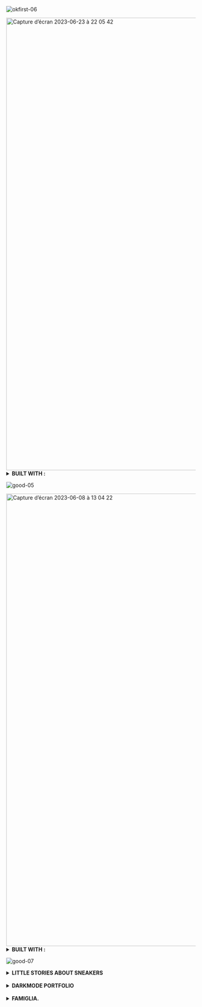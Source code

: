 ![okfirst-06](https://github.com/Alicexplore/Alicexplore/assets/102388803/51bae7e3-3468-4560-930e-2d93df11d58f)

<img width="1200px" alt="Capture d’écran 2023-06-23 à 22 05 42" src="https://github.com/Alicexplore/Alicexplore/assets/102388803/a28952e2-e06e-414e-999e-e8c2bafd98d9">

<details>
 <summary><b>BUILT WITH : </b></summary>
 
[![My Skills](https://skillicons.dev/icons?i=ember,js,html,scss,nodejs,vscode,github,git)](https://skillicons.dev)

 </details>

![good-05](https://github.com/Alicexplore/Alicexplore/assets/102388803/488d06fe-abc7-4db7-a183-1417d32cb6de)

<img width="1200px" alt="Capture d’écran 2023-06-08 à 13 04 22" src="https://github.com/Alicexplore/Alicexplore/assets/102388803/3250cce9-e5ba-4c43-a138-b4d9cff8777e">

<details>
<summary><b>BUILT WITH : </b></summary>
 
[![My Skills](https://skillicons.dev/icons?i=ember,js,html,css,nodejs,vscode,github,git)](https://skillicons.dev)

</details>
 
 
 ![good-07](https://github.com/Alicexplore/Alicexplore/assets/102388803/1d0f97c9-5a09-451a-9253-7cf68c3b13b2)


<details>

<summary><b> LITTLE STORIES ABOUT SNEAKERS <!-- { DESIGNED && DEVELOPED } --> </b></summary>


<br />

<img width="1200px" alt="Capture d’écran 2023-04-01 à 20 31 27" src="https://user-images.githubusercontent.com/102388803/229308368-be4de66b-c54c-49e5-b453-ba959c44f569.png"> 

#### BUILT WITH : 

[![My Skills](https://skillicons.dev/icons?i=react,tailwind,vite,js,html,css,vscode,ai,figma,github,git)](https://skillicons.dev)

</details>

<br />


<details>
<summary><b> DARKMODE PORTFOLIO <!-- { DESIGNED && DEVELOPED } --> </b></summary>

  <br />


<img width="1200px" alt="Capture d’écran 2023-04-17 à 15 11 43" src="https://user-images.githubusercontent.com/102388803/232495308-237ed876-a45d-4e6a-87df-86891a875ff4.png">

#### BUILT WITH : 

[![My Skills](https://skillicons.dev/icons?i=react,tailwind,vite,js,html,css,vscode,ai,figma,github,git)](https://skillicons.dev)

</details>

<br />


<details>
<summary><b> FAMIGLIA. <!-- { DESIGNED && DEVELOPED } --> </b></summary>


<br />

<img width="1200px" alt="Capture d’écran 2023-04-13 à 19 04 53" src="https://user-images.githubusercontent.com/102388803/231833260-6d375913-b7f9-4327-ad5c-4c7c0be734ad.png">

#### BUILT WITH : 

[![My Skills](https://skillicons.dev/icons?i=react,tailwind,vite,js,html,css,vscode,ai,figma,github,git)](https://skillicons.dev)

</details>

<!-- ![Lightbulb](https://img.shields.io/badge/theme-light%20%F0%9F%94%A6-yellow?style=flat-square) -->

<!--
<a href="https://linkedin.com/in/alicebergonhe">
  <img src="https://skillicons.dev/icons?i=linkedin" alt="linkedin" style="width: 50px;">
</a>
<a href="https://twitter.com/alicexplore">
  <img src="https://skillicons.dev/icons?i=twitter" alt="twitter" style="width: 50px;">
</a>
<a href="https://instagram.com/alice_.xplore/">
  <img src="https://skillicons.dev/icons?i=instagram" alt="instagram" style="width: 50px;">
</a>

  -->
